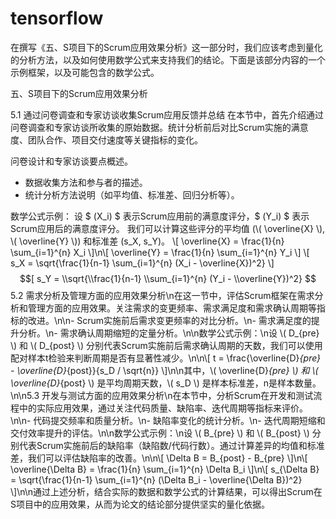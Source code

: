 # tensorflow
在撰写《五、S项目下的Scrum应用效果分析》这一部分时，我们应该考虑到量化的分析方法，以及如何使用数学公式来支持我们的结论。下面是该部分内容的一个示例框架，以及可能包含的数学公式。

五、S项目下的Scrum应用效果分析

5.1 通过问卷调查和专家访谈收集Scrum应用反馈并总结
在本节中，首先介绍通过问卷调查和专家访谈所收集的原始数据。统计分析前后对比Scrum实施的满意度、团队合作、项目交付速度等关键指标的变化。

问卷设计和专家访谈要点概述。
- 数据收集方法和参与者的描述。
- 统计分析方法说明（如平均值、标准差、回归分析等）。

数学公式示例：
设 $ (X_i) $ 表示Scrum应用前的满意度评分，$ (Y_i) $ 表示Scrum应用后的满意度评分。
我们可以计算这些评分的平均值 (\\( \\overline{X} \\), \\( \\overline{Y} \\)) 和标准差 (s_X, s_Y)。
\\[ \\overline{X} = \\frac{1}{n} \\sum_{i=1}^{n} X_i \\]\n\\[ \\overline{Y} = \\frac{1}{n} \\sum_{i=1}^{n} Y_i \\]
\\[ s_X = \\sqrt{\\frac{1}{n-1} \\sum_{i=1}^{n} (X_i - \\overline{X})^2} \\]
$$[ s_Y = \\sqrt{\\frac{1}{n-1} \\sum_{i=1}^{n} (Y_i - \\overline{Y})^2} $$
5.2 需求分析及管理方面的应用效果分析\n在这一节中，评估Scrum框架在需求分析和管理方面的应用效果。关注需求的变更频率、需求满足度和需求确认周期等指标的改进。\n\n- Scrum实施前后需求变更频率的对比分析。\n- 需求满足度的提升分析。\n- 需求确认周期缩短的定量分析。\n\n数学公式示例：\n设 \\( D_{pre} \\) 和 \\( D_{post} \\) 分别代表Scrum实施前后需求确认周期的天数，我们可以使用配对样本t检验来判断周期是否有显著性减少。\n\n\\[ t = \\frac{\\overline{D}_{pre} - \\overline{D}_{post}}{s_D / \\sqrt{n}} \\]\n\n其中，\\( \\overline{D}_{pre} \\) 和 \\( \\overline{D}_{post} \\) 是平均周期天数，\\( s_D \\) 是样本标准差，n是样本数量。\n\n5.3 开发与测试方面的应用效果分析\n在本节中，分析Scrum在开发和测试流程中的实际应用效果，通过关注代码质量、缺陷率、迭代周期等指标来评价。\n\n- 代码提交频率和质量分析。\n- 缺陷率变化的统计分析。\n- 迭代周期短缩和交付效率提升的评估。\n\n数学公式示例：\n设 \\( B_{pre} \\) 和 \\( B_{post} \\) 分别代表Scrum实施前后的缺陷率（缺陷数/代码行数）。通过计算差异的均值和标准差，我们可以评估缺陷率的改善。\n\n\\[ \\Delta B = B_{post} - B_{pre} \\]\n\\[ \\overline{\\Delta B} = \\frac{1}{n} \\sum_{i=1}^{n} \\Delta B_i \\]\n\\[ s_{\\Delta B} = \\sqrt{\\frac{1}{n-1} \\sum_{i=1}^{n} (\\Delta B_i - \\overline{\\Delta B})^2} \\]\n\n通过上述分析，结合实际的数据和数学公式的计算结果，可以得出Scrum在S项目中的应用效果，从而为论文的结论部分提供坚实的量化依据。
